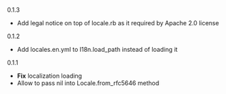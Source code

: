 0.1.3

  * Add legal notice on top of locale.rb as it required by Apache 2.0 license

0.1.2

  * Add locales.en.yml to I18n.load_path instead of loading it

0.1.1

  * **Fix** localization loading
  * Allow to pass nil into Locale.from_rfc5646 method
